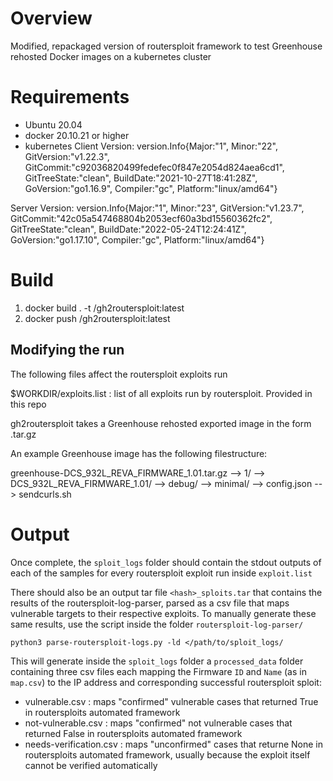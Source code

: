 # Overview

Modified, repackaged version of routersploit framework to test Greenhouse rehosted Docker images on a kubernetes cluster

# Requirements
- Ubuntu 20.04
- docker 20.10.21 or higher
- kubernetes
Client Version: version.Info{Major:"1", Minor:"22", GitVersion:"v1.22.3", GitCommit:"c92036820499fedefec0f847e2054d824aea6cd1", GitTreeState:"clean", BuildDate:"2021-10-27T18:41:28Z", GoVersion:"go1.16.9", Compiler:"gc", Platform:"linux/amd64"}

Server Version: version.Info{Major:"1", Minor:"23", GitVersion:"v1.23.7", GitCommit:"42c05a547468804b2053ecf60a3bd15560362fc2", GitTreeState:"clean", BuildDate:"2022-05-24T12:24:41Z", GoVersion:"go1.17.10", Compiler:"gc", Platform:"linux/amd64"}

# Build

1) docker build . -t <your-dockerhub-repo>/gh2routersploit:latest
2) docker push <your-dockerhub-repo>/gh2routersploit:latest

## Modifying the run
The following files affect the routersploit exploits run

$WORKDIR/exploits.list		: list of all exploits run by routersploit. Provided in this repo

gh2routersploit takes a Greenhouse rehosted exported image in the form <name>.tar.gz

An example Greenhouse image has the following filestructure:

greenhouse-DCS_932L_REVA_FIRMWARE_1.01.tar.gz
--> 1/
    --> DCS_932L_REVA_FIRMWARE_1.01/
        --> debug/
        --> minimal/
        --> config.json
        --> sendcurls.sh

# Output

Once complete, the `sploit_logs` folder should contain the stdout outputs of each of the samples for every routersploit exploit run inside `exploit.list`

There should also be an output tar file `<hash>_sploits.tar` that contains the results of the routersploit-log-parser, parsed as a csv file that maps vulnerable targets to their respective exploits. To manually generate these same results, use the script inside the folder `routersploit-log-parser/`

`python3 parse-routersploit-logs.py -ld </path/to/sploit_logs/`

This will generate inside the `sploit_logs` folder a `processed_data` folder containing three csv files each mapping the Firmware `ID` and `Name` (as in `map.csv`) to the IP address and corresponding successful routersploit sploit:

- vulnerable.csv 		: maps "confirmed" vulnerable cases that returned True in routersploits automated framework
- not-vulnerable.csv		: maps "confirmed" not vulnerable cases that returned False in routersploits automated framework
- needs-verification.csv	: maps "unconfirmed" cases that returne None in routersploits automated framework, usually because the exploit itself cannot be verified automatically
